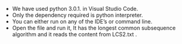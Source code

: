 * We have used python 3.0.1. in Visual Studio Code.
* Only the dependency required is python interpreter.
* You can either run on any of the IDE’s or command line.
* Open the file and run it, It has the longest common subsequence algorithm and it reads the content from LCS2.txt .
